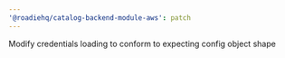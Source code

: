 ```yaml
---
'@roadiehq/catalog-backend-module-aws': patch
---
```


Modify credentials loading to conform to expecting config object shape
